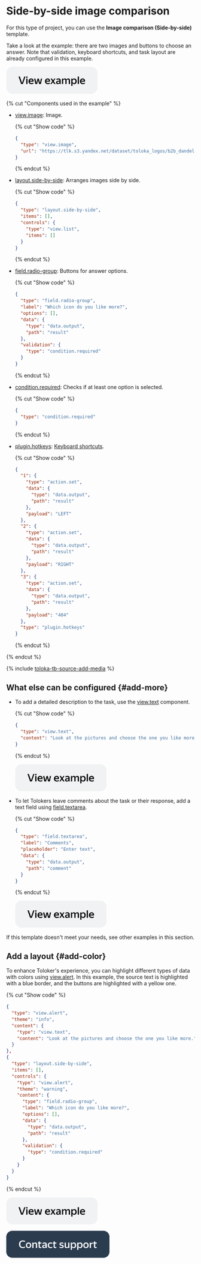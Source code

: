 # Side-by-side image comparison

For this type of project, you can use the **Image comparison (Side-by-side)** template.

Take a look at the example: there are two images and buttons to choose an answer. Note that validation, keyboard shortcuts, and task layout are already configured in this example.

[![](../_images/buttons/view-example.svg)](https://ya.cc/t/tDog1HS73TUM4B)

{% cut "Components used in the example" %}

- [view.image](../reference/view.image.md): Image.

  {% cut "Show code" %}

  ```json
  {
    "type": "view.image",
    "url": "https://tlk.s3.yandex.net/dataset/toloka_logos/b2b_dandelion_icon.png"
  }
  ```

  {% endcut %}

- [layout.side-by-side](../reference/layout.side-by-side.md): Arranges images side by side.

  {% cut "Show code" %}

  ```json
  {
    "type": "layout.side-by-side",
    "items": [],
    "controls": {
      "type": "view.list",
      "items": []
    }
  }
  ```

  {% endcut %}

- [field.radio-group](../reference/field.radio-group.md): Buttons for answer options.

  {% cut "Show code" %}

  ```json
  {
    "type": "field.radio-group",
    "label": "Which icon do you like more?",
    "options": [],
    "data": {
      "type": "data.output",
      "path": "result"
    },
    "validation": {
      "type": "condition.required"
    }
  }
  ```

  {% endcut %}

- [condition.required](../reference/condition.required.md): Checks if at least one option is selected.

  {% cut "Show code" %}

  ```json
  {
    "type": "condition.required"
  }
  ```

  {% endcut %}

- [plugin.hotkeys](../reference/plugin.hotkeys.md): [Keyboard shortcuts](../best-practices/hotkeys.md).

  {% cut "Show code" %}

  ```json
  {
    "1": {
      "type": "action.set",
      "data": {
        "type": "data.output",
        "path": "result"
      },
      "payload": "LEFT"
    },
    "2": {
      "type": "action.set",
      "data": {
        "type": "data.output",
        "path": "result"
      },
      "payload": "RIGHT"
    },
    "3": {
      "type": "action.set",
      "data": {
        "type": "data.output",
        "path": "result"
      },
      "payload": "404"
    },
    "type": "plugin.hotkeys"
  }
  ```

  {% endcut %}

{% endcut %}

{% include [toloka-tb-source-add-media](../_includes/toloka-tb-source/id-toloka-tb-source/add-media.md) %}

## What else can be configured {#add-more}

- To add a detailed description to the task, use the [view.text](../reference/view.text.md) component.

  {% cut "Show code" %}

  ```json
  {
    "type": "view.text",
    "content": "Look at the pictures and choose the one you like more."
  }
  ```

  {% endcut %}

  [![](../_images/buttons/view-example.svg)](https://ya.cc/t/EosbIOF23TUN3V)

- To let Tolokers leave comments about the task or their response, add a text field using [field.textarea](../reference/field.textarea.md).

  {% cut "Show code" %}

  ```json
  {
    "type": "field.textarea",
    "label": "Comments",
    "placeholder": "Enter text",
    "data": {
      "type": "data.output",
      "path": "comment"
    }
  }
  ```

  {% endcut %}

  [![](../_images/buttons/view-example.svg)](https://ya.cc/t/IP_OifxG3TUbMm)

If this template doesn't meet your needs, see other examples in this section.

## Add a layout {#add-color}

To enhance Toloker's experience, you can highlight different types of data with colors using [view.alert](../reference/view.alert.md). In this example, the source text is highlighted with a blue border, and the buttons are highlighted with a yellow one.

  {% cut "Show code" %}

  ```json
  {
    "type": "view.alert",
    "theme": "info",
    "content": {
      "type": "view.text",
      "content": "Look at the pictures and choose the one you like more."
    }
  },
  {
    "type": "layout.side-by-side",
    "items": [],
    "controls": {
      "type": "view.alert",
      "theme": "warning",
      "content": {
        "type": "field.radio-group",
        "label": "Which icon do you like more?",
        "options": [],
        "data": {
          "type": "data.output",
          "path": "result"
        },
        "validation": {
          "type": "condition.required"
        }
      }
    }
  }
  ```

  {% endcut %}

  [![](../_images/buttons/view-example.svg)](https://ya.cc/t/jHaQHSZk3TUZcW)

[![image](../_images/buttons/contact-support.svg)](../concepts/support.md)